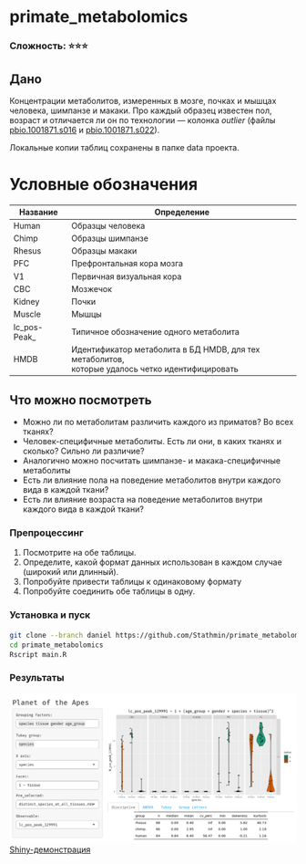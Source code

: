 # primate_metabolomics

### Сложность: ⭐⭐⭐

## **Дано**

Концентрации метаболитов, измеренных в мозге, почках и мышцах человека, шимпанзе и макаки. Про каждый образец известен пол, возраст и отличается ли он по технологии — колонка *outlier* (файлы [pbio.1001871.s016](https://docs.google.com/spreadsheets/d/1FljSrt6Fc0xPZTpEvE3tadVf3rEeHFG0/edit?usp=sharing&ouid=102152803830635899757&rtpof=true&sd=true) и [pbio.1001871.s022](https://docs.google.com/spreadsheets/d/1D3rI5Pf1b2sgQl_eruNYJ3FVq4mInogk/edit?usp=share_link&ouid=102152803830635899757&rtpof=true&sd=true)).

Локальные копии таблиц сохранены в папке data проекта.

# Условные обозначения
|Название	|Определение|
| ------------- | ------------- |
|Human	|Образцы человека|
|Chimp	|Образцы шимпанзе|
|Rhesus	|Образцы макаки|
|PFC	|Префронтальная кора мозга|
|V1	|Первичная визуальная кора|
|CBC	|Мозжечок|
|Kidney	|Почки|
|Muscle	|Мышцы|
|lc_pos-Peak_	|Типичное обозначение одного метаболита|
|HMDB	|Идентификатор метаболита в БД HMDB, для тех метаболитов,<br />которые удалось четко идентифицировать|

## Что можно посмотреть

- Можно ли по метаболитам различить каждого из приматов? Во всех тканях?
- Человек-специфичные метаболиты. Есть ли они, в каких тканях и сколько? 
Сильно ли различие?
- Аналогично можно посчитать шимпанзе- и макака-специфичные метаболиты
- Есть ли влияние пола на поведение метаболитов внутри каждого вида в каждой ткани?
- Есть ли влияние возраста на поведение метаболитов внутри каждого вида в каждой ткани?

### Препроцессинг

1. Посмотрите на обе таблицы.
2. Определите, какой формат данных использован в каждом случае (широкий или длинный).
3. Попробуйте привести таблицы к одинаковому формату
4. Попробуйте соединить обе таблицы в одну.

### Установка и пуск
```bash
git clone --branch daniel https://github.com/Stathmin/primate_metabolomics
cd primate_metabolomics
Rscript main.R
```

### Результаты
![shiny app demonstration](/files/shiny_screen.png)
[Shiny-демонстрация](https://stathmin.shinyapps.io/Planet_of_the_Apes_Metabolites/)